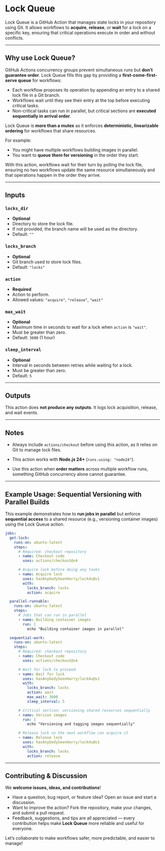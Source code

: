# Lock Queue

Lock Queue is a GitHub Action that manages state locks in your repository using Git. It allows workflows to **acquire**, **release**, or **wait** for a lock on a specific key, ensuring that critical operations execute in order and without conflicts.

---

## Why use Lock Queue?

GitHub Actions concurrency groups prevent simultaneous runs but **don’t guarantee order**. Lock Queue fills this gap by providing a **first-come-first-serve queue** for workflows:

- Each workflow proposes its operation by appending an entry to a shared lock file in a Git branch.
- Workflows wait until they see their entry at the top before executing critical tasks.
- Non-critical tasks can run in parallel, but critical sections are **executed sequentially in arrival order**.

Lock Queue is **more than a mutex** as it enforces **deterministic, linearizable ordering** for workflows that share resources.

For example:

- You might have multiple workflows building images in parallel.
- You want to **queue them for versioning** in the order they start.

With this action, workflows wait for their turn by polling the lock file, ensuring no two workflows update the same resource simultaneously and that operations happen in the order they arrive.

---

## Inputs

### `locks_dir`

- **Optional**
- Directory to store the lock file.
- If not provided, the branch name will be used as the directory.
- Default: `""`

### `locks_branch`

- **Optional**
- Git branch used to store lock files.
- Default: `"locks"`

### `action`

- **Required**
- Action to perform.
- Allowed values: `"acquire"`, `"release"`, `"wait"`

### `max_wait`

- **Optional**
- Maximum time in seconds to wait for a lock when `action` is `"wait"`.
- Must be greater than zero.
- Default: `3600` (1 hour)

### `sleep_interval`

- **Optional**
- Interval in seconds between retries while waiting for a lock.
- Must be greater than zero.
- Default: `5`

---

## Outputs

This action does **not produce any outputs**. It logs lock acquisition, release, and wait events.

---

## Notes

- Always include `actions/checkout` before using this action, as it relies on Git to manage lock files.

- This action works with **Node.js 24+** (`runs.using: "node24"`).

- Use this action when **order matters** across multiple workflow runs, something GitHub concurrency alone cannot guarantee.

---

## Example Usage: Sequential Versioning with Parallel Builds

This example demonstrates how to **run jobs in parallel** but enforce **sequential access** to a shared resource (e.g., versioning container images) using the Lock Queue action.

```yaml
jobs:
  get-lock:
    runs-on: ubuntu-latest
    steps:
      # Required: checkout repository
      - name: Checkout code
        uses: actions/checkout@v4

      # Acquire lock before doing any tasks
      - name: Acquire lock
        uses: hasAnybodySeenHarry/lock4u@v1
        with:
          locks_branch: locks
          action: acquire

  parallel-runnable:
    runs-on: ubuntu-latest
    steps:
      # Jobs that can run in parallel
      - name: Building container images
        run: |
          echo "Building container images in parallel"

  sequential-work:
    runs-on: ubuntu-latest
    steps:
      # Required: checkout repository
      - name: Checkout code
        uses: actions/checkout@v4

      # Wait for lock to proceed
      - name: Wait for lock
        uses: hasAnybodySeenHarry/lock4u@v1
        with:
          locks_branch: locks
          action: wait
          max_wait: 3600
          sleep_interval: 5

      # Critical section: versioning shared resources sequentially
      - name: Version images
        run: |
          echo "Versioning and tagging images sequentially"

      # Release lock so the next workflow can acquire it
      - name: Release lock
        uses: hasAnybodySeenHarry/lock4u@v1
        with:
          locks_branch: locks
          action: release
```

---

## Contributing & Discussion

We **welcome issues, ideas, and contributions**!

- Have a question, bug report, or feature idea? Open an issue and start a discussion.
- Want to improve the action? Fork the repository, make your changes, and submit a pull request.
- Feedback, suggestions, and tips are all appreciated — every contribution helps make **Lock Queue** more reliable and useful for everyone.

Let’s collaborate to make workflows safer, more predictable, and easier to manage!
